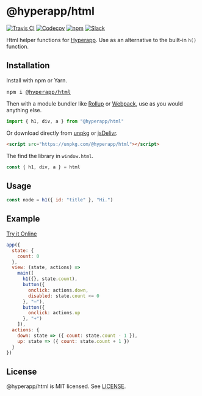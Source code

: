 # @hyperapp/html
[![Travis CI](https://img.shields.io/travis/hyperapp/html/master.svg)](https://travis-ci.org/hyperapp/html)
[![Codecov](https://img.shields.io/codecov/c/github/hyperapp/html/master.svg)](https://codecov.io/gh/hyperapp/html)
[![npm](https://img.shields.io/npm/v/@hyperapp/html.svg)](https://www.npmjs.org/package/@hyperapp/html)
[![Slack](https://hyperappjs.herokuapp.com/badge.svg)](https://hyperappjs.herokuapp.com "Join us")

Html helper functions for [Hyperapp](https://github.com/hyperapp/hyperapp). Use as an alternative to the built-in `h()` function.

## Installation

Install with npm or Yarn.

<pre>
npm i <a href="https://www.npmjs.com/package/@hyperapp/html">@hyperapp/html</a>
</pre>

Then with a module bundler like [Rollup](https://github.com/rollup/rollup) or [Webpack](https://github.com/webpack/webpack), use as you would anything else.

```jsx
import { h1, div, a } from "@hyperapp/html"
```

Or download directly from [unpkg](https://unpkg.com/@hyperapp/html@latest/dist/html.dist.js) or [jsDelivr](https://cdn.jsdelivr.net/npm/@hyperapp/html@latest/dist/html.dist.js).

```html
<script src="https://unpkg.com/@hyperapp/html"></script>
```

The find the library in `window.html`.

```jsx
const { h1, div, a } = html
```

## Usage

```jsx
const node = h1({ id: "title" }, "Hi.")
```

## Example

[Try it Online](https://codepen.io/Swizz540/pen/VMXVve?editors=0010)

```jsx
app({
  state: {
    count: 0
  },
  view: (state, actions) =>
    main([
      h1({}, state.count),
      button({
        onclick: actions.down,
        disabled: state.count <= 0
      }, "—"),
      button({
        onclick: actions.up
      }, "+")
    ]),
  actions: {
    down: state => ({ count: state.count - 1 }),
    up: state => ({ count: state.count + 1 })
  }
})
```

## License

@hyperapp/html is MIT licensed. See [LICENSE](LICENSE.md).
